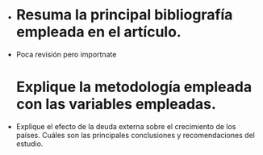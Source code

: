- # Resuma la principal bibliografía empleada en el artículo.
- Poca revisión pero importnate 
  # Explique la metodología empleada con las variables empleadas.
- Explique el efecto de la deuda externa sobre el crecimiento de los países.
  Cuáles son las principales conclusiones y recomendaciones del estudio.